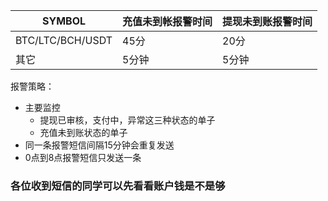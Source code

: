 | SYMBOL           | 充值未到帐报警时间 | 提现未到账报警时间 |
| ---------------- | ------------------ | ------------------ |
| BTC/LTC/BCH/USDT | 45分               | 20分               |
| 其它             | 5分钟              | 5分钟              |

报警策略：
 - 主要监控 
   - 提现已审核，支付中，异常这三种状态的单子
   - 充值未到账状态的单子
- 同一条报警短信间隔15分钟会重复发送
- 0点到8点报警短信只发送一条



### 各位收到短信的同学可以先看看账户钱是不是够



